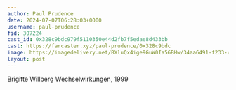 ```yaml
---
author: Paul Prudence
date: 2024-07-07T06:28:03+0000
username: paul-prudence
fid: 307224
cast_id: 0x328c9bdc979f5110350e44d2fb7f5edae8d433bb
cast: https://farcaster.xyz/paul-prudence/0x328c9bdc
image: https://imagedelivery.net/BXluQx4ige9GuW0Ia56BHw/34aa6491-f233-433e-2dac-25b71d5dce00/original
layout: post
---
```


Brigitte Willberg
Wechselwirkungen, 1999

<img src='https://imagedelivery.net/BXluQx4ige9GuW0Ia56BHw/34aa6491-f233-433e-2dac-25b71d5dce00/original' alt='' referrerpolicy='no-referrer'/>
